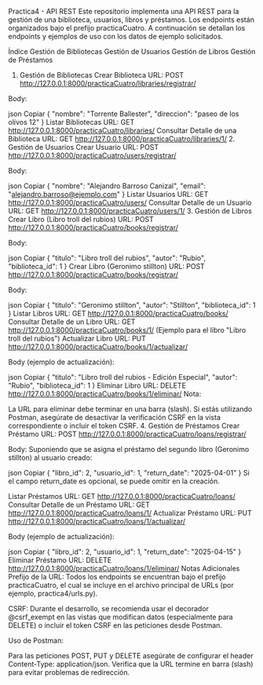 Practica4 - API REST
Este repositorio implementa una API REST para la gestión de una biblioteca, usuarios, libros y préstamos. Los endpoints están organizados bajo el prefijo practicaCuatro. A continuación se detallan los endpoints y ejemplos de uso con los datos de ejemplo solicitados.

Índice
Gestión de Bibliotecas
Gestión de Usuarios
Gestión de Libros
Gestión de Préstamos
1. Gestión de Bibliotecas
Crear Biblioteca
URL:
POST http://127.0.0.1:8000/practicaCuatro/libraries/registrar/

Body:

json
Copiar
{
  "nombre": "Torrente Ballester",
  "direccion": "paseo de los olivos 12"
}
Listar Bibliotecas
URL:
GET http://127.0.0.1:8000/practicaCuatro/libraries/
Consultar Detalle de una Biblioteca
URL:
GET http://127.0.0.1:8000/practicaCuatro/libraries/1/
2. Gestión de Usuarios
Crear Usuario
URL:
POST http://127.0.0.1:8000/practicaCuatro/users/registrar/

Body:

json
Copiar
{
  "nombre": "Alejandro Barroso Canizal",
  "email": "alejandro.barroso@ejemplo.com"
}
Listar Usuarios
URL:
GET http://127.0.0.1:8000/practicaCuatro/users/
Consultar Detalle de un Usuario
URL:
GET http://127.0.0.1:8000/practicaCuatro/users/1/
3. Gestión de Libros
Crear Libro (Libro troll del rubios)
URL:
POST http://127.0.0.1:8000/practicaCuatro/books/registrar/

Body:

json
Copiar
{
  "titulo": "Libro troll del rubios",
  "autor": "Rubio",
  "biblioteca_id": 1
}
Crear Libro (Geronimo stillton)
URL:
POST http://127.0.0.1:8000/practicaCuatro/books/registrar/

Body:

json
Copiar
{
  "titulo": "Geronimo stillton",
  "autor": "Stillton",
  "biblioteca_id": 1
}
Listar Libros
URL:
GET http://127.0.0.1:8000/practicaCuatro/books/
Consultar Detalle de un Libro
URL:
GET http://127.0.0.1:8000/practicaCuatro/books/1/
(Ejemplo para el libro "Libro troll del rubios")
Actualizar Libro
URL:
PUT http://127.0.0.1:8000/practicaCuatro/books/1/actualizar/

Body (ejemplo de actualización):

json
Copiar
{
  "titulo": "Libro troll del rubios - Edición Especial",
  "autor": "Rubio",
  "biblioteca_id": 1
}
Eliminar Libro
URL:
DELETE http://127.0.0.1:8000/practicaCuatro/books/1/eliminar/
Nota:

La URL para eliminar debe terminar en una barra (slash).
Si estás utilizando Postman, asegúrate de desactivar la verificación CSRF en la vista correspondiente o incluir el token CSRF.
4. Gestión de Préstamos
Crear Préstamo
URL:
POST http://127.0.0.1:8000/practicaCuatro/loans/registrar/

Body:
Suponiendo que se asigna el préstamo del segundo libro (Geronimo stillton) al usuario creado:

json
Copiar
{
  "libro_id": 2,
  "usuario_id": 1,
  "return_date": "2025-04-01"
}
Si el campo return_date es opcional, se puede omitir en la creación.

Listar Préstamos
URL:
GET http://127.0.0.1:8000/practicaCuatro/loans/
Consultar Detalle de un Préstamo
URL:
GET http://127.0.0.1:8000/practicaCuatro/loans/1/
Actualizar Préstamo
URL:
PUT http://127.0.0.1:8000/practicaCuatro/loans/1/actualizar/

Body (ejemplo de actualización):

json
Copiar
{
  "libro_id": 2,
  "usuario_id": 1,
  "return_date": "2025-04-15"
}
Eliminar Préstamo
URL:
DELETE http://127.0.0.1:8000/practicaCuatro/loans/1/eliminar/
Notas Adicionales
Prefijo de la URL:
Todos los endpoints se encuentran bajo el prefijo practicaCuatro, el cual se incluye en el archivo principal de URLs (por ejemplo, practica4/urls.py).

CSRF:
Durante el desarrollo, se recomienda usar el decorador @csrf_exempt en las vistas que modifican datos (especialmente para DELETE) o incluir el token CSRF en las peticiones desde Postman.

Uso de Postman:

Para las peticiones POST, PUT y DELETE asegúrate de configurar el header Content-Type: application/json.
Verifica que la URL termine en barra (slash) para evitar problemas de redirección.
